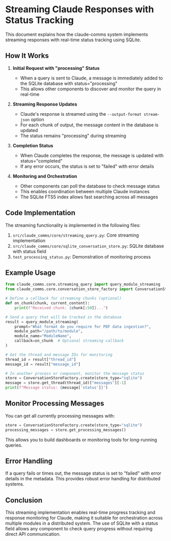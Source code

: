 # Streaming Claude Responses with Status Tracking

This document explains how the claude-comms system implements streaming responses with
real-time status tracking using SQLite.

## How It Works

1. **Initial Request with "processing" Status**
   - When a query is sent to Claude, a message is immediately added to the SQLite database with status="processing"
   - This allows other components to discover and monitor the query in real-time

2. **Streaming Response Updates**
   - Claude's response is streamed using the `--output-format stream-json` option
   - For each chunk of output, the message content in the database is updated
   - The status remains "processing" during streaming

3. **Completion Status**
   - When Claude completes the response, the message is updated with status="completed"
   - If any error occurs, the status is set to "failed" with error details

4. **Monitoring and Orchestration**
   - Other components can poll the database to check message status
   - This enables coordination between multiple Claude instances
   - The SQLite FTS5 index allows fast searching across all messages

## Code Implementation

The streaming functionality is implemented in the following files:

1. `src/claude_comms/core/streaming_query.py`: Core streaming implementation
2. `src/claude_comms/core/sqlite_conversation_store.py`: SQLite database with status field
3. `test_processing_status.py`: Demonstration of monitoring process

## Example Usage

```python
from claude_comms.core.streaming_query import query_module_streaming
from claude_comms.core.conversation_store_factory import ConversationStoreFactory

# Define a callback for streaming chunks (optional)
def on_chunk(chunk, current_content):
    print(f"Received chunk: {chunk[:50]}...")

# Send a query that will be tracked in the database
result = query_module_streaming(
    prompt="What format do you require for PDF data ingestion?",
    module_path="/path/to/module",
    module_name="ModuleName",
    callback=on_chunk  # Optional streaming callback
)

# Get the thread and message IDs for monitoring
thread_id = result["thread_id"]
message_id = result["message_id"]

# In another process or component, monitor the message status
store = ConversationStoreFactory.create(store_type="sqlite")
message = store.get_thread(thread_id)["messages"][-1]
print(f"Message status: {message['status']}")
```

## Monitor Processing Messages

You can get all currently processing messages with:

```python
store = ConversationStoreFactory.create(store_type="sqlite")
processing_messages = store.get_processing_messages()
```

This allows you to build dashboards or monitoring tools for long-running queries.

## Error Handling

If a query fails or times out, the message status is set to "failed" with error details
in the metadata. This provides robust error handling for distributed systems.

## Conclusion

This streaming implementation enables real-time progress tracking and response monitoring
for Claude, making it suitable for orchestration across multiple modules in a distributed
system. The use of SQLite with a status field allows any component to check query progress
without requiring direct API communication.